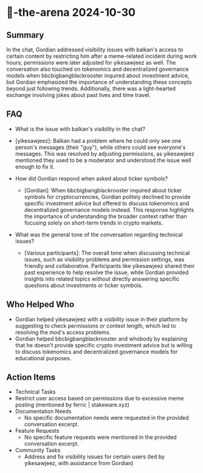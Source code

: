 # 🤖-the-arena 2024-10-30

## Summary

In the chat, Gordian addressed visibility issues with balkan's access to certain content by restricting him after a
meme-related incident during work hours; permissions were later adjusted for yikesawjeez as well. The conversation also
touched on tokenomics and decentralized governance models when bbcbigbangblackrooster inquired about investment advice,
but Gordian emphasized the importance of understanding these concepts beyond just following trends. Additionally, there
was a light-hearted exchange involving jokes about past lives and time travel.

## FAQ

- What is the issue with balkan's visibility in the chat?
- [yikesawjeez]: Balkan had a problem where he could only see one person's messages (their "guy"), while others could
  see everyone's messages. This was resolved by adjusting permissions, as yikesawjeez mentioned they used to be a
  moderator and understood the issue well enough to fix it.

- How did Gordian respond when asked about ticker symbols?

    - [Gordian]: When bbcbigbangblackrooster inquired about ticker symbols for cryptocurrencies, Gordian politely
      declined to provide specific investment advice but offered to discuss tokenomics and decentralized governance
      models instead. This response highlights the importance of understanding the broader context rather than focusing
      solely on short-term trends in crypto markets.

- What was the general tone of the conversation regarding technical issues?
    - [Various participants]: The overall tone when discussing technical issues, such as visibility problems and
      permission settings, was friendly and collaborative. Participants like yikesawjeez shared their past experience to
      help resolve the issue, while Gordian provided insights into related topics without directly answering specific
      questions about investments or ticker symbols.

## Who Helped Who

- Gordian helped yikesawjeez with a visibility issue in their platform by suggesting to check permissions or context
  length, which led to resolving the mod's access problems.
- Gordian helped bbcbigbangblackrooster and whobody by explaining that he doesn't provide specific crypto investment advice but is willing to discuss tokenomics and decentralized governance models for educational purposes.

## Action Items

- Technical Tasks
- Restrict user access based on permissions due to excessive meme posting (mentioned by ferric | stakeware.xyz)
- Documentation Needs
    - No specific documentation needs were requested in the provided conversation excerpt.
- Feature Requests
    - No specific feature requests were mentioned in the provided conversation excerpt.
- Community Tasks
    - Address and fix visibility issues for certain users (led by yikesawjeez, with assistance from Gordian)
